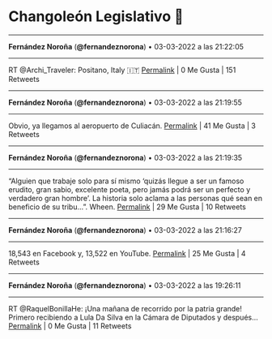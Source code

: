 # Changoleón Legislativo 🙈
*****
**Fernández Noroña** (**@fernandeznorona**) • 03-03-2022 a las 21:22:05
*****
RT @Archi_Traveler: Positano, Italy 🇮🇹
[Permalink](https://twitter.com/fernandeznorona/status/1499616145518645248) | 0 Me Gusta | 151 Retweets
*****
**Fernández Noroña** (**@fernandeznorona**) • 03-03-2022 a las 21:19:55
*****
Obvio, ya llegamos al aeropuerto de Culiacán.
[Permalink](https://twitter.com/fernandeznorona/status/1499615601702019073) | 41 Me Gusta | 3 Retweets
*****
**Fernández Noroña** (**@fernandeznorona**) • 03-03-2022 a las 21:19:35
*****
“Alguien que trabaje solo para sí mismo ‘quizás llegue a ser un famoso erudito, gran sabio, excelente poeta, pero jamás podrá ser un perfecto y verdadero gran hombre’. La historia  solo aclama a las personas qué sean en beneficio de su tribu…”. Wheen.
[Permalink](https://twitter.com/fernandeznorona/status/1499615516444422146) | 29 Me Gusta | 10 Retweets
*****
**Fernández Noroña** (**@fernandeznorona**) • 03-03-2022 a las 21:16:27
*****
18,543 en Facebook y, 13,522 en YouTube.
[Permalink](https://twitter.com/fernandeznorona/status/1499614728661856257) | 25 Me Gusta | 4 Retweets
*****
**Fernández Noroña** (**@fernandeznorona**) • 03-03-2022 a las 19:26:11
*****
RT @RaquelBonillaHe: ¡Una mañana de recorrido por la patria grande! Primero recibiendo a Lula Da Silva en la Cámara de Diputados y después…
[Permalink](https://twitter.com/fernandeznorona/status/1499586977456345120) | 0 Me Gusta | 11 Retweets